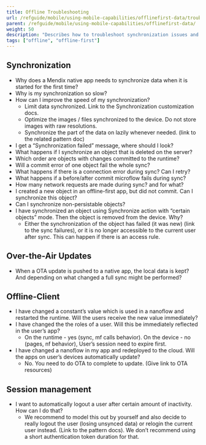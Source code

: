 ```yaml
---
title: Offline Troubleshooting
url: /refguide/mobile/using-mobile-capabilities/offlinefirst-data/troubleshooting/
parent: /refguide/mobile/using-mobile-capabilities/offlinefirst-data/
weight: 50
description: "Describes how to troubleshoot synchronization issues and optimize app performance."
tags: ["offline", "offline-first"]
---
```


## Synchronization
- Why does a Mendix native app needs to synchronize data when it is started for the first time?
- Why is my synchronization so slow?
- How can I improve the speed of my synchronization?
    - Limit data synchronized. Link to the Synchronization customization docs.
    - Optimize the images / files synchronized to the device. Do not store images with raw resolutions.
    - Synchronize the part of the data on lazily whenever needed. (link to the related pattern doc)
- I get a “Synchronization failed” message, where should I look?
- What happens if I synchronize an object that is deleted on the server?
- Which order are objects with changes committed to the runtime?
- Will a commit error of one object fail the whole sync?
- What happens if there is a connection error during sync? Can I retry?
- What happens if a before/after commit microflow fails during sync?
- How many network requests are made during sync? and for what?
- I created a new object in an offline-first app, but did not commit. Can I synchronize this object?
- Can I synchronize non-persistable objects?
- I have synchronized an object using Synchronize action with “certain objects” mode. Then the object is removed from the device. Why?
    - Either the synchronization of the object has failed (it was new) (link to the sync failures), or it is no longer accessible to the current user after sync. This can happen if there is an access rule.

## Over-the-Air Updates
- When a OTA update is pushed to a native app, the local data is kept? And depending on what changed a full sync might be performed?

## Offline-Client
- I have changed a constant’s value which is used in a nanoflow and restarted the runtime. Will the users receive the new value immediately?
- I have changed the the roles of a user. Will this be immediately reflected in the user’s app?
    - On the runtime - yes (sync, mf calls behavior). On the device - no (pages, nf behavior), User’s session need to expire first.
- I have changed a nanoflow in my app and redeployed to the cloud. Will the apps on user’s devices automatically update?
    - No. You need to do OTA to complete to update. (Give link to OTA resources)
    
## Session management
- I want to automatically logout a user after certain amount of inactivity. How can I do that?
    - We recommend to model this out by yourself and also decide to really logout the user (losing unsynced data) or relogin the current user instead. (Link to the pattern docs). We don’t recommend using a short authentication token duration for that.
